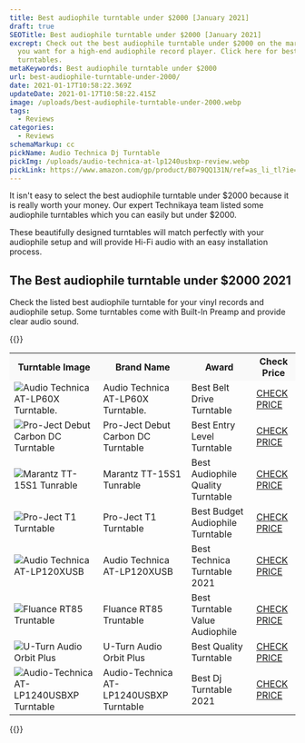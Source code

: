 ```yaml
---
title: Best audiophile turntable under $2000 [January 2021]
draft: true
SEOTitle: Best audiophile turntable under $2000 [January 2021]
excrept: Check out the best audiophile turntable under $2000 on the market which
  you want for a high-end audiophile record player. Click here for best
  turntables.
metaKeywords: Best audiophile turntable under $2000
url: best-audiophile-turntable-under-2000/
date: 2021-01-17T10:58:22.369Z
updateDate: 2021-01-17T10:58:22.415Z
image: /uploads/best-audiophile-turntable-under-2000.webp
tags:
  - Reviews
categories:
  - Reviews
schemaMarkup: cc
pickName: Audio Technica Dj Turntable
pickImg: /uploads/audio-technica-at-lp1240usbxp-review.webp
pickLink: https://www.amazon.com/gp/product/B079QQ131N/ref=as_li_tl?ie=UTF8&tag=technikaya-20&camp=1789&creative=9325&linkCode=as2&creativeASIN=B079QQ131N&linkId=fda5e57ec536e58a7ca38544d2a250d8
---
```

It isn't easy to select the best audiophile turntable under $2000 because it is really worth your money. Our expert Technikaya team listed some audiophile turntables which you can easily but under $2000.

These beautifully designed turntables will match perfectly with your audiophile setup and will provide Hi-Fi audio with an easy installation process.

## The Best audiophile turntable under $2000 2021

Check the listed best audiophile turntable for your vinyl records and audiophile setup. Some turntables come with Built-In Preamp and provide clear audio sound.

{{<html-code tag="div">}}

<table class="no-mobile product-table" width="100%">
<tbody>
<tr class="thead" style="background-color:#f9f9f9!important">
<th><strong>Turntable Image</strong></th>
<th><strong>Brand Name</strong></th>
<th><strong>Award</strong></th>
<th><strong>Check Price</strong></th>
</tr>
<tr>
<td class="tdimg"><img src="/uploads/audio-technica-at-lp60x-review.webp" alt="Audio Technica AT-LP60X Turntable." title="Audio Technica AT-LP60X Turntable."></td>
<td>Audio Technica AT-LP60X Turntable.</td>
<td>Best Belt Drive Turntable</td>
<td><a class="table-button" href="https://www.amazon.com/gp/product/B07N3XJ66N/ref=as_li_tl?ie=UTF8&tag=technikaya-20&camp=1789&creative=9325&linkCode=as2&creativeASIN=B07N3XJ66N&linkId=9c730efa2681654c85ac5d648cda3ae4" target="_blank" rel="nofollow noopener noreferrer">CHECK PRICE</a></td>
</tr>
<tr>
<td class="tdimg"><img src="/uploads/pro-ject-debut-carbon-dc-review.webp" alt="Pro-Ject Debut Carbon DC Turntable" title="Pro-Ject Debut Carbon DC Turntable"></td>
<td>Pro-Ject Debut Carbon DC Turntable</td>
<td>Best Entry Level Turntable</td>
<td><a class="table-button" href="https://www.amazon.com/gp/product/B00IIMXATU/ref=as_li_tl?ie=UTF8&tag=technikaya-20&camp=1789&creative=9325&linkCode=as2&creativeASIN=B00IIMXATU&linkId=e5b5d931607e30380b2e0a49174d83fe" target="_blank" rel="nofollow noopener noreferrer">CHECK PRICE</a></td>
</tr>
<tr>
<td class="tdimg"><img src="/uploads/marantz-tt-15s1-turntable-review.webp" alt="Marantz TT-15S1 Tunrable" title="Marantz TT-15S1 Tunrable"></td>
<td>Marantz TT-15S1 Tunrable</td>
<td>Best Audiophile Quality Turntable</td>
<td><a class="table-button" href="https://www.amazon.com/gp/product/B000EI2I76/ref=as_li_tl?ie=UTF8&tag=technikaya-20&camp=1789&creative=9325&linkCode=as2&creativeASIN=B000EI2I76&linkId=19cda156d43b17919e6eb0cd4e34feb2" target="_blank" rel="nofollow noopener noreferrer">CHECK PRICE</a></td>
</tr>
<tr>
<td class="tdimg"><img src="/uploads/pro-ject-t1-turntable-review.webp" alt="Pro-Ject T1 Turntable" title="Pro-Ject T1 Turntable"></td>
<td>Pro-Ject T1 Turntable</td>
<td>Best Budget Audiophile Turntable</td>
<td><a class="table-button" href="https://www.amazon.com/gp/product/B07Z8N3CYB/ref=as_li_tl?ie=UTF8&tag=technikaya-20&camp=1789&creative=9325&linkCode=as2&creativeASIN=B07Z8N3CYB&linkId=ed9001eec1e4023da71fcb9ff6b982b8" target="_blank" rel="nofollow noopener noreferrer">CHECK PRICE</a></td>
</tr>
<tr>
<td class="tdimg"><img src="/uploads/audio-technica-at-lp120xusb-review.webp" alt="Audio Technica AT-LP120XUSB" title="Audio Technica AT-LP120XUSB"></td>
<td>Audio Technica AT-LP120XUSB</td>
<td>Best Technica Turntable 2021</td>
<td><a class="table-button" href="https://www.amazon.com/gp/product/B07N3S4X3P/ref=as_li_tl?ie=UTF8&tag=technikaya-20&camp=1789&creative=9325&linkCode=as2&creativeASIN=B07N3S4X3P&linkId=0b2b59ec0d18eea08822aae768ab2521" target="_blank" rel="nofollow noopener noreferrer">CHECK PRICE</a></td>
</tr>
<tr>
<td class="tdimg"><img src="/uploads/fluance-rt85-review.webp" alt="Fluance RT85 Truntable" title="Fluance RT85 Truntable"></td>
<td>Fluance RT85 Truntable</td>
<td>Best Turntable Value Audiophile</td>
<td><a class="table-button" href="https://www.amazon.com/gp/product/B07KGL56XJ/ref=as_li_tl?ie=UTF8&tag=technikaya-20&camp=1789&creative=9325&linkCode=as2&creativeASIN=B07KGL56XJ&linkId=d84087505574c32023d75b0e2663c3e9" target="_blank" rel="nofollow noopener noreferrer">CHECK PRICE</a></td>
</tr>
<tr>
<td class="tdimg"><img src="/uploads/u-turn-audio-orbit-plus-review.webp" alt="U-Turn Audio Orbit Plus" title="U-Turn Audio Orbit Plus"></td>
<td>U-Turn Audio Orbit Plus</td>
<td>Best Quality Turntable</td>
<td><a class="table-button" href="https://www.amazon.com/gp/product/B01F9NE5IA/ref=as_li_tl?ie=UTF8&tag=technikaya-20&camp=1789&creative=9325&linkCode=as2&creativeASIN=B01F9NE5IA&linkId=bf41efcf673d920aa0ff0dff08c892e0" target="_blank" rel="nofollow noopener noreferrer">CHECK PRICE</a></td>
</tr>
<tr>
<td class="tdimg"><img src="/uploads/audio-technica-at-lp1240usbxp-review.webp" alt="Audio-Technica AT-LP1240USBXP Turntable" title="Audio-Technica AT-LP1240USBXP Turntable"></td>
<td>Audio-Technica AT-LP1240USBXP Turntable</td>
<td>Best Dj Turntable 2021</td>
<td><a class="table-button" href="https://www.amazon.com/gp/product/B079QQ131N/ref=as_li_tl?ie=UTF8&tag=technikaya-20&camp=1789&creative=9325&linkCode=as2&creativeASIN=B079QQ131N&linkId=7181dd538836f18df8f084fcf0cb102e" target="_blank" rel="nofollow noopener noreferrer">CHECK PRICE</a></td>
</tr>
</tbody>
</table>
{{</html-code>}}